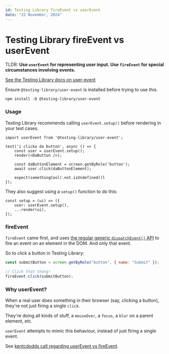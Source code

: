 ```yaml
---
id: Testing Library fireEvent vs userEvent
date: "22 November, 2024"
---
```


# Testing Library fireEvent vs userEvent

TLDR: **Use `userEvent` for representing user input. Use `fireEvent` for special circumstances involving events.**

[See the Testing Library docs on user-event](https://testing-library.com/docs/user-event/intro/#differences-from-fireevent)

Ensure `@testing-library/user-event` is installed before trying to use this.
```shell
npm install -D @testing-library/user-event
```

### Usage

Testing Library recommends calling `userEvent.setup()` before rendering in your test cases.
```tsx
import userEvent from '@testing-library/user-event';

test('i clicka da button', async () => {
    const user = userEvent.setup();
    render(<DaButton />);

    const daButtonElement = screen.getByRole('button');
    await user.click(daButtonElement);

    expect(somethingCool).not.isUndefined()l
});
```

They also suggest using a `setup()` function to do this:
```tsx
const setup = (ui) => ({
    user: userEvent.setup(),
    ...render(ui),
});
```

### fireEvent

`fireEvent` came first, and uses [the regular generic `dispatchEvent()` API](https://developer.mozilla.org/en-US/docs/Web/API/EventTarget/dispatchEvent) to fire an event on an element in the DOM. And only that event.

So to click a button in Testing Library:
```jsx
const submitButton = screen.getByRole("button", { name: "Submit" });

// Click that thang!
fireEvent.click(submitButton);
```

### Why userEvent?

When a real user does something in their browser (say, clicking a button), they're not just firing a single `click`.

They're doing all kinds of stuff, a `mouseOver`, a `focus`, a `blur` on a parent element, etc.

`userEvent` attempts to mimic this behaviour, instead of just firing a single event.

See [kentcdodds call regarding userEvent vs fireEvent](https://kentcdodds.com/calls/01/81/using-user-event-vs-fire-event).

